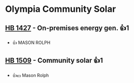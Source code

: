 # Olympia Community Solar

## [HB 1427](/bill/2023-24/hb/1427/) - On-premises energy gen. 👍1  
* 👍 MASON ROLPH

## [HB 1509](/bill/2023-24/hb/1509/) - Community solar 👍1  
* 👍💵 Mason Rolph
